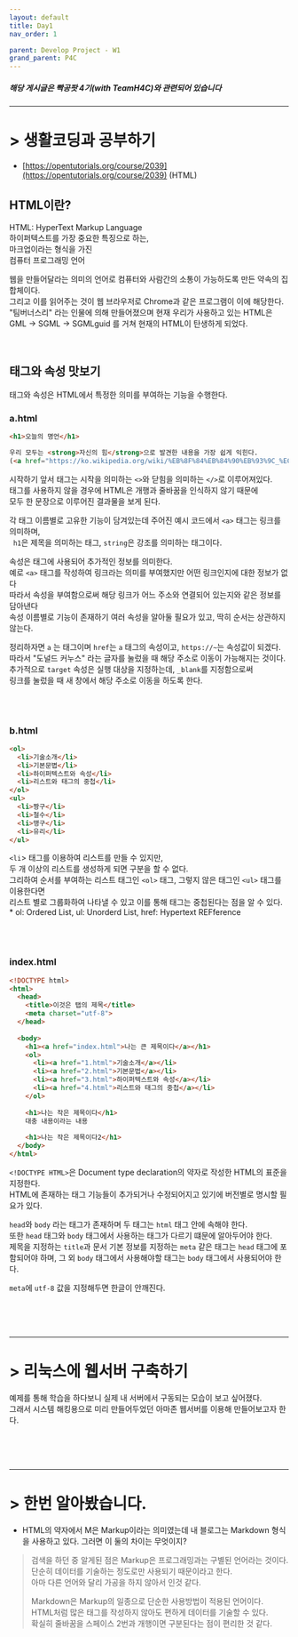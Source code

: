 ```yaml
---
layout: default
title: Day1
nav_order: 1

parent: Develop Project - W1
grand_parent: P4C
---
```


##### 해당 게시글은 빡공팟 4기(with TeamH4C)와 관련되어 있습니다

-----

# > 생활코딩과 공부하기

- [https://opentutorials.org/course/2039](https://opentutorials.org/course/2039) (HTML)



## HTML이란?

HTML: HyperText Markup Language  
하이퍼텍스트를 가장 중요한 특징으로 하는,  
마크업이라는 형식을 가진  
컴퓨터 프로그래밍 언어

웹을 만들어달라는 의미의 언어로 컴퓨터와 사람간의 소통이 가능하도록 만든 약속의 집합체이다.  
그리고 이를 읽어주는 것이 웹 브라우저로 Chrome과 같은 프로그램이 이에 해당한다.  
"팀버너스리" 라는 인물에 의해 만들어졌으며 현재 우리가 사용하고 있는 HTML은  
GML -> SGML -> SGMLguid 를 거쳐 현재의 HTML이 탄생하게 되었다.

<br>

## 태그와 속성 맛보기
태그와 속성은 HTML에서 특정한 의미를 부여하는 기능을 수행한다.  


### a.html

```html
<h1>오늘의 명언</h1>

우리 모두는 <strong>자신의 힘</strong>으로 발견한 내용을 가장 쉽게 익힌다.
(<a href="https://ko.wikipedia.org/wiki/%EB%8F%84%EB%84%90%EB%93%9C_%EC%BB%A4%EB%88%84%EC%8A%A4" target="_blank" title="전설적인 프로그래머">도널드 커누스</a>)
```
시작하기 앞서 태그는 시작을 의미하는 `<>`와 닫힘을 의미하는 `</>`로 이루어져있다.  
태그를 사용하지 않을 경우에 HTML은 개행과 줄바꿈을 인식하지 않기 때문에  
모두 한 문장으로 이루어진 결과물을 보게 된다.

각 태그 이름별로 고유한 기능이 담겨있는데  주어진 예시 코드에서 `<a>` 태그는 링크를 의미하며,  
` h1`은 제목을 의미하는 태그, `string`은 강조를 의미하는 태그이다.

속성은 태그에 사용되어 추가적인 정보를 의미한다.  
예로 `<a>` 태그를 작성하여 링크라는 의미를 부여했지만 어떤 링크인지에 대한 정보가 없다  
따라서 속성을 부여함으로써 해당 링크가 어느 주소와 연결되어 있는지와 같은 정보를 담아낸다  
속성 이름별로 기능이 존재하기 여러 속성을 알아둘 필요가 있고, 딱히 순서는 상관하지 않는다.

정리하자면 `a` 는 태그이며 `href`는 `a` 태그의 속성이고,  `https://~`는 속성값이 되겠다.  
따라서 "도널드 커누스" 라는 글자를 눌렀을 때 해당 주소로 이동이 가능해지는 것이다.  
추가적으로 `target` 속성은 실행 대상을 지정하는데, `_blank`를 지정함으로써  
링크를 눌렀을 때 새 창에서 해당 주소로 이동을 하도록 한다.

<br><br>

### b.html

```html
<ol>
  <li>기술소개</li>
  <li>기본문볍</li>
  <li>하이퍼텍스트와 속성</li>
  <li>리스트와 태그의 중첩</li>
</ol>
<ul>
  <li>짱구</li>
  <li>철수</li>
  <li>맹구</li>
  <li>유리</li>
</ul>
```

`<li`> 태그를 이용하여 리스트를 만들 수 있지만,  
두 개 이상의 리스트를 생성하게 되면 구분을 할 수 없다.  
그리하여 순서를 부여하는 리스트 태그인 `<ol>` 태그, 그렇지 않은 태그인 `<ul>` 태그를 이용한다면  
리스트 별로 그룹화하여 나타낼 수 있고 이를 통해 태그는 중첩된다는 점을 알 수 있다.   
\* ol: Ordered List, ul: Unorderd List, href: Hypertext REFference

<br><br>

### index.html

```html
<!DOCTYPE html>
<html>
  <head>
    <title>이것은 탭의 제목</title>
    <meta charset="utf-8">
  </head>
  
  <body>
    <h1><a href="index.html">나는 큰 제목이다</a></h1>
    <ol>
      <li><a href="1.html">기술소개</a></li>
      <li><a href="2.html">기본문법</a></li>
      <li><a href="3.html">하이퍼텍스트와 속성</a></li>
      <li><a href="4.html">리스트와 태그의 중첩</a></li>
    </ol>
    
    <h1>나는 작은 제목이다</h1>
    대충 내용이라는 내용
    
    <h1>나는 작은 제목이다2</h1>
  </body>
</html>
```

`<!DOCTYPE HTML>`은 Document type declaration의 약자로 작성한 HTML의 표준을 지정한다.  
HTML에 존재하는 태그 기능들이 추가되거나 수정되어지고 있기에 버전별로 명시할 필요가 있다. 

`head`와 `body` 라는 태그가 존재하며 두 태그는 `html` 태그 안에 속해야 한다.  
또한 `head` 태그와 `body` 태그에서 사용하는 태그가 다르기 떄문에 알아두어야 한다.  
제목을 지정하는 `title`과 문서 기본 정보를 지정하는 `meta` 같은 태그는 `head` 태그에 포함되어야 하며,  그 외 `body` 태그에서 사용해야할 태그는 `body` 태그에서 사용되어야 한다.

`meta`에 `utf-8` 값을 지정해두면 한글이 안깨진다.

<br><br><br>

-----



# > 리눅스에 웹서버 구축하기

예제를 통해 학습을 하다보니 실제 내 서버에서 구동되는 모습이 보고 싶어졌다.  
그래서 시스템 해킹용으로 미리 만들어두었던 아마존 웹서버를 이용해 만들어보고자 한다.  





<br><br><br>

------

#  > 한번 알아봤습니다.

- HTML의 약자에서 M은 Markup이라는 의미였는데 내 블로그는 Markdown 형식을 사용하고 있다. 
  그러면 이 둘의 차이는 무엇이지?

> 검색을 하던 중 알게된 점은 Markup은 프로그래밍과는 구별된 언어라는 것이다.  
> 단순히 데이터를 기술하는 정도로만 사용되기 때문이라고 한다.  
> 아마 다른 언어와 달리 가공을 하지 않아서 인것 같다.
>
> Markdown은 Markup의 일종으로 단순한 사용방법이 적용된 언어이다.  
> HTML처럼 많은 태그를 작성하지 않아도 편하게 데이터를 기술할 수 있다.  
> 확실히 줄바꿈을 스페이스 2번과 개행이면 구분된다는 점이 편리한 것 같다.





